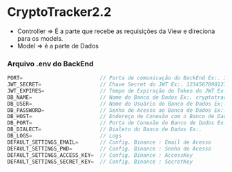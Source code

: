 # CryptoTracker2.2






* Controller => É a parte que recebe as requisições da View e direciona para os models. 
* Model => é a parte de Dados


### Arquivo .env do BackEnd

```js
PORT=                         // Porta de comunicação do BackEnd Ex:. 3001   
JWT_SECRET=                   // Chave Secret do JWT Ex:. 123456789012345678890
JWT_EXPIRES=                  // Tempo de Expiração do Token do JWT Ex:. 1800
DB_NAME=                      // Nome do Banco de Dados Ex:. cryptotracker
DB_USER=                      // Nome do Usuário do Banco de Dados Ex:. root
DB_PASSWORD=                  // Senha de Acesso ao Banco de Dados Ex:. 123456
DB_HOST=                      // Endereço de Conexão com o Banco de Dados Ex:. localhost
DB_PORT=                      // Porta de Conexão do Banco de Dados Ex:. 3306
DB_DIALECT=                   // Dialeto do Banco de Dados Ex:. 
DB_LOGS=                      // Logs 
DEFAULT_SETTINGS_EMAIL=       // Config. Binance : Email de Acesso
DEFAULT_SETTINGS_PWD=         // Config. Binance : Senha de Acesso
DEFAULT_SETTINGS_ACCESS_KEY=  // Config. Binance : AccessKey
DEFAULT_SETTINGS_SECRET_KEY=  // Config. Binance : SecretKey


```